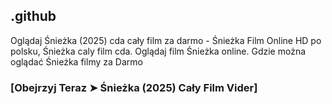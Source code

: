 ## .github

Oglądaj Śnieżka (2025) cda cały film za darmo - Śnieżka Film Online HD po polsku, Śnieżka caly film cda. Oglądaj film Śnieżka online. Gdzie można oglądać Śnieżka filmy za Darmo

### [Obejrzyj Teraz ➤ Śnieżka (2025) Cały Film Vider]
